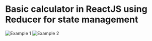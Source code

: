 # Basic calculator in ReactJS using Reducer for state management

![Example 1](https://i.imgur.com/Xetcjqb.png)
![Example 2](https://i.imgur.com/65LNLRN.png)
